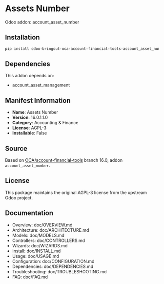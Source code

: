 # Assets Number

Odoo addon: account_asset_number

## Installation

```bash
pip install odoo-bringout-oca-account-financial-tools-account_asset_number
```

## Dependencies

This addon depends on:
- account_asset_management

## Manifest Information

- **Name**: Assets Number
- **Version**: 16.0.1.1.0
- **Category**: Accounting & Finance
- **License**: AGPL-3
- **Installable**: False

## Source

Based on [OCA/account-financial-tools](https://github.com/OCA/account-financial-tools) branch 16.0, addon `account_asset_number`.

## License

This package maintains the original AGPL-3 license from the upstream Odoo project.

## Documentation

- Overview: doc/OVERVIEW.md
- Architecture: doc/ARCHITECTURE.md
- Models: doc/MODELS.md
- Controllers: doc/CONTROLLERS.md
- Wizards: doc/WIZARDS.md
- Install: doc/INSTALL.md
- Usage: doc/USAGE.md
- Configuration: doc/CONFIGURATION.md
- Dependencies: doc/DEPENDENCIES.md
- Troubleshooting: doc/TROUBLESHOOTING.md
- FAQ: doc/FAQ.md
